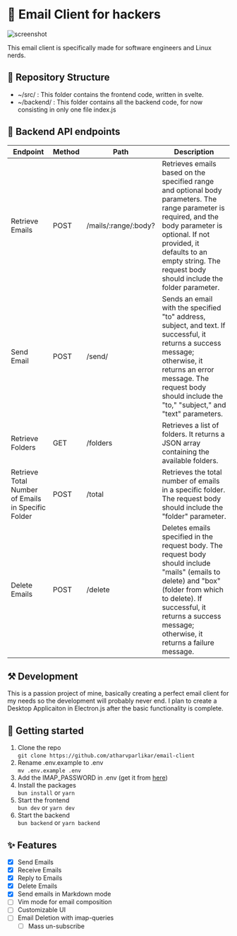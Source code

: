 # 📧 Email Client for hackers

![screenshot](https://gcdnb.pbrd.co/images/mLTqClcMlu1s.png?o=1)

This email client is specifically made for software engineers and Linux nerds.

## 📁 Repository Structure

- ~/src/ : This folder contains the frontend code, written in svelte.
- ~/backend/ : This folder contains all the backend code, for now consisting in only one file index.js

## 🚀 Backend API endpoints

| Endpoint                                           | Method | Path                 | Description                                                                                                                                                                                                                                             |
| -------------------------------------------------- | ------ | -------------------- | ------------------------------------------------------------------------------------------------------------------------------------------------------------------------------------------------------------------------------------------------------- |
| Retrieve Emails                                    | POST   | /mails/:range/:body? | Retrieves emails based on the specified range and optional body parameters. The range parameter is required, and the body parameter is optional. If not provided, it defaults to an empty string. The request body should include the folder parameter. |
| Send Email                                         | POST   | /send/               | Sends an email with the specified "to" address, subject, and text. If successful, it returns a success message; otherwise, it returns an error message. The request body should include the "to," "subject," and "text" parameters.                     |
| Retrieve Folders                                   | GET    | /folders             | Retrieves a list of folders. It returns a JSON array containing the available folders.                                                                                                                                                                  |
| Retrieve Total Number of Emails in Specific Folder | POST   | /total               | Retrieves the total number of emails in a specific folder. The request body should include the "folder" parameter.                                                                                                                                      |
| Delete Emails                                      | POST   | /delete              | Deletes emails specified in the request body. The request body should include "mails" (emails to delete) and "box" (folder from which to delete). If successful, it returns a success message; otherwise, it returns a failure message.                 |

## ⚒️ Development

This is a passion project of mine, basically creating a perfect email client for my needs so the development will probably never end. I plan to create a Desktop Applicaiton in Electron.js after the basic functionality is complete.

## 🌟 Getting started

1. Clone the repo<br>`git clone https://github.com/atharvparlikar/email-client`
2. Rename .env.example to .env<br>`mv .env.example .env`
3. Add the IMAP_PASSWORD in .env (get it from [here](https://myaccount.google.com/apppasswords))
4. Install the packages<br>`bun install` or `yarn`
5. Start the frontend<br>`bun dev` or `yarn dev`
6. Start the backend<br>`bun backend` or `yarn backend`

## ✨ Features

- [x] Send Emails
- [x] Receive Emails
- [x] Reply to Emails
- [x] Delete Emails
- [x] Send emails in Markdown mode
- [ ] Vim mode for email composition
- [ ] Customizable UI
- [ ] Email Deletion with imap-queries
  - [ ] Mass un-subscribe
